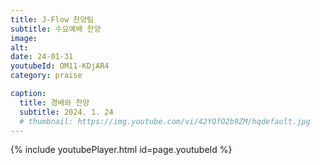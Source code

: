 ```yaml
---
title: J-Flow 찬양팀
subtitle: 수요예배 찬양
image:
alt:
date: 24-01-31
youtubeId: OM11-KDjAR4
category: praise

caption:
  title: 경배와 찬양
  subtitle: 2024. 1. 24
  # thumbnail: https://img.youtube.com/vi/42YQfO2b9ZM/hqdefault.jpg
---
```


{% include youtubePlayer.html id=page.youtubeId %}

